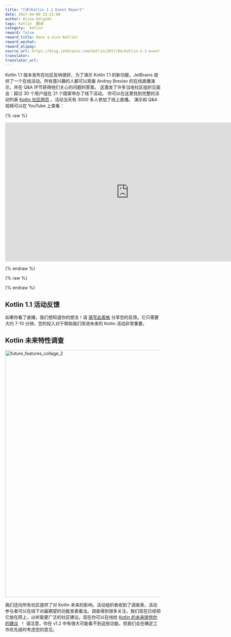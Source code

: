 ```yaml
---
title: "[译]Kotlin 1.1 Event Report"
date: 2017-04-06 23:21:00
author: Alina Dolgikh
tags: kotlin  翻译
category:  kotlin
reward: false
reward_title: Have a nice Kotlin!
reward_wechat:
reward_alipay:
source_url: https://blog.jetbrains.com/kotlin/2017/04/kotlin-1-1-event-report/
translator:
translator_url:
---
```


Kotlin 1.1 版本发布在社区反响很好。为了演示 Kotlin 1.1 的新功能，JetBrains 提供了一个在线活动。所有感兴趣的人都可以观看 Andrey Breslav 的在线直播演示，并在 Q&A 环节获得他们关心的问题的答案。
这激发了许多当地社区组织见面会：超过 30 个用户组在 21 个国家举办了线下活动。
你可以在这里找到完整的活动列表 [Kotlin 社区网页](http://kotlinlang.org/community/talks.html?time=kotlin) 。活动当天有 3000 多人参加了线上直播。
演示和 Q&A 视频可以在 YouTube 上查看：


{% raw %}
<p><iframe allowfullscreen="allowfullscreen" frameborder="0" height="450" src="https://www.youtube.com/embed/zpyJHSR-5ts" width="800"></iframe></p>
{% endraw %}

{% raw %}
<p><span id="more-4802"></span></p>
{% endraw %}

## Kotlin 1.1 活动反馈

如果你看了直播，我们想知道你的想法！请 [填写此表格](https://docs.google.com/forms/d/e/1FAIpQLSdgKsJzwc1ToAusi-xpEiiE1O4t3HA5xjlbZXDU5Mg0i3qvNg/viewform) 分享您的反馈。它只需要大约 7-10 分钟。您的投入对于帮助我们改进未来的 Kotlin 活动非常重要。
## Kotlin 未来特性调查

<img alt="future_features_collage_2" class="size-full wp-image-4907 aligncenter" src="https://d3nmt5vlzunoa1.cloudfront.net/kotlin/files/2017/04/collage_2.png" width="800"/><br/>

我们还向所有社区提供了对 Kotlin 未来的影响。活动组织者收到了调查表，活动参与者可以在线下对最期望的功能发表看法。调查得到很多关注，我们现在已经把它放在网上，以听取更广泛的社区建议。现在你可以在线给 [ Kotlin 的未来提供你的建议](https://docs.google.com/forms/d/e/1FAIpQLSdnCgBonEV5pwN8L903BzdYb9Baf0dpwsJ5YrKnxLveiLFkEQ/viewform)  ！
请注意，你在 v1.2 中有很大可能看不到这些功能，但我们会在确定工作优先级时考虑您的意见。
